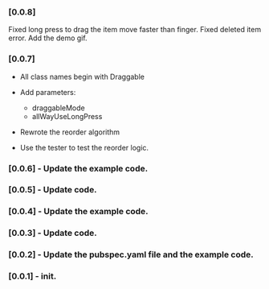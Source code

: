 ### [0.0.8]
Fixed long press to drag the item move faster than finger.
Fixed deleted item error.
Add the demo gif.

### [0.0.7]

* All class names begin with Draggable

* Add parameters:
    - draggableMode
    - allWayUseLongPress
    
* Rewrote the reorder algorithm

* Use the tester to test the reorder logic.
    
### [0.0.6] - Update the example code.

### [0.0.5] - Update code.

### [0.0.4] - Update the example code.

### [0.0.3] - Update code.

### [0.0.2] - Update the pubspec.yaml file and the example code.

### [0.0.1] - init.
